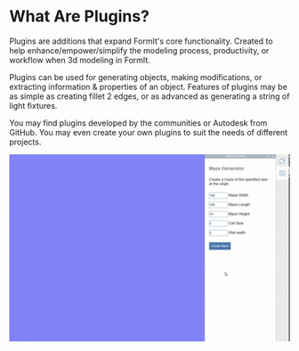 # What Are Plugins?

Plugins are additions that expand FormIt's core functionality. Created to help enhance/empower/simplify the modeling process, productivity, or workflow when 3d modeling in FormIt.&#x20;

Plugins can be used for generating objects, making modifications, or extracting information & properties of an object. Features of plugins may be as simple as creating fillet 2 edges, or as advanced as generating a string of light fixtures.&#x20;

You may find plugins developed by the communities or Autodesk from GitHub. You may even create your own plugins to suit the needs of different projects.

![](../../.gitbook/assets/gg4.gif)
